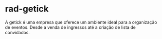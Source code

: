 # rad-getick
A getick é uma empresa que oferece um ambiente ideal para a organização de eventos. Desde a venda de ingressos até a criação de lista de convidados.
